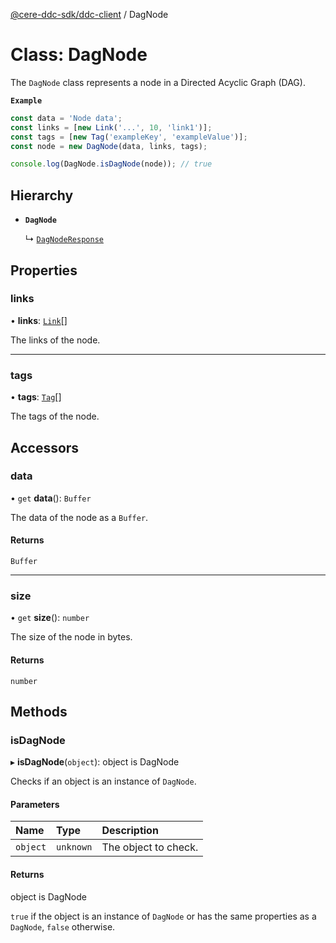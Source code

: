 [@cere-ddc-sdk/ddc-client](../README.md) / DagNode

# Class: DagNode

The `DagNode` class represents a node in a Directed Acyclic Graph (DAG).

**`Example`**

```typescript
const data = 'Node data';
const links = [new Link('...', 10, 'link1')];
const tags = [new Tag('exampleKey', 'exampleValue')];
const node = new DagNode(data, links, tags);

console.log(DagNode.isDagNode(node)); // true
```

## Hierarchy

- **`DagNode`**

  ↳ [`DagNodeResponse`](DagNodeResponse.md)

## Properties

### links

• **links**: [`Link`](Link.md)[]

The links of the node.

___

### tags

• **tags**: [`Tag`](Tag.md)[]

The tags of the node.

## Accessors

### data

• `get` **data**(): `Buffer`

The data of the node as a `Buffer`.

#### Returns

`Buffer`

___

### size

• `get` **size**(): `number`

The size of the node in bytes.

#### Returns

`number`

## Methods

### isDagNode

▸ **isDagNode**(`object`): object is DagNode

Checks if an object is an instance of `DagNode`.

#### Parameters

| Name | Type | Description |
| :------ | :------ | :------ |
| `object` | `unknown` | The object to check. |

#### Returns

object is DagNode

`true` if the object is an instance of `DagNode` or has the same properties as a `DagNode`, `false` otherwise.
